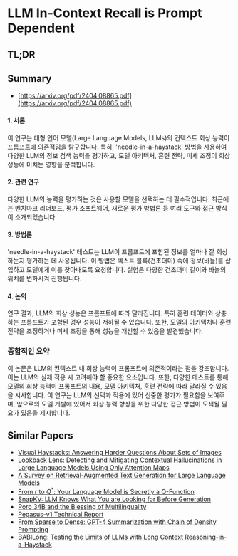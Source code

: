 # LLM In-Context Recall is Prompt Dependent
## TL;DR
## Summary
- [https://arxiv.org/pdf/2404.08865.pdf](https://arxiv.org/pdf/2404.08865.pdf)

#### 1. 서론
이 연구는 대형 언어 모델(Large Language Models, LLMs)의 컨텍스트 회상 능력이 프롬프트에 의존적임을 탐구합니다. 특히, 'needle-in-a-haystack' 방법을 사용하여 다양한 LLM의 정보 검색 능력을 평가하고, 모델 아키텍처, 훈련 전략, 미세 조정이 회상 성능에 미치는 영향을 분석합니다.

#### 2. 관련 연구
다양한 LLM의 능력을 평가하는 것은 사용할 모델을 선택하는 데 필수적입니다. 최근에는 벤치마크 리더보드, 평가 소프트웨어, 새로운 평가 방법론 등 여러 도구와 접근 방식이 소개되었습니다.

#### 3. 방법론
'needle-in-a-haystack' 테스트는 LLM이 프롬프트에 포함된 정보를 얼마나 잘 회상하는지 평가하는 데 사용됩니다. 이 방법은 텍스트 블록(건초더미) 속에 정보(바늘)를 삽입하고 모델에게 이를 찾아내도록 요청합니다. 실험은 다양한 건초더미 길이와 바늘의 위치를 변화시켜 진행됩니다.

#### 4. 논의
연구 결과, LLM의 회상 성능은 프롬프트에 따라 달라집니다. 특히 훈련 데이터와 상충하는 프롬프트가 포함된 경우 성능이 저하될 수 있습니다. 또한, 모델의 아키텍처나 훈련 전략을 조정하거나 미세 조정을 통해 성능을 개선할 수 있음을 발견했습니다.

### 종합적인 요약
이 논문은 LLM의 컨텍스트 내 회상 능력이 프롬프트에 의존적이라는 점을 강조합니다. 이는 LLM의 실제 적용 시 고려해야 할 중요한 요소입니다. 또한, 다양한 테스트를 통해 모델의 회상 능력이 프롬프트의 내용, 모델 아키텍처, 훈련 전략에 따라 달라질 수 있음을 시사합니다. 이 연구는 LLM의 선택과 적용에 있어 신중한 평가가 필요함을 보여주며, 앞으로의 모델 개발에 있어서 회상 능력 향상을 위한 다양한 접근 방법이 모색될 필요가 있음을 제시합니다.

## Similar Papers
- [Visual Haystacks: Answering Harder Questions About Sets of Images](2407.13766.md)
- [Lookback Lens: Detecting and Mitigating Contextual Hallucinations in Large Language Models Using Only Attention Maps](2407.07071.md)
- [A Survey on Retrieval-Augmented Text Generation for Large Language Models](2404.10981.md)
- [From $r$ to $Q^*$: Your Language Model is Secretly a Q-Function](2404.12358.md)
- [SnapKV: LLM Knows What You are Looking for Before Generation](2404.14469.md)
- [Poro 34B and the Blessing of Multilinguality](2404.01856.md)
- [Pegasus-v1 Technical Report](2404.14687.md)
- [From Sparse to Dense: GPT-4 Summarization with Chain of Density Prompting](2309.04269.md)
- [BABILong: Testing the Limits of LLMs with Long Context Reasoning-in-a-Haystack](2406.10149.md)

